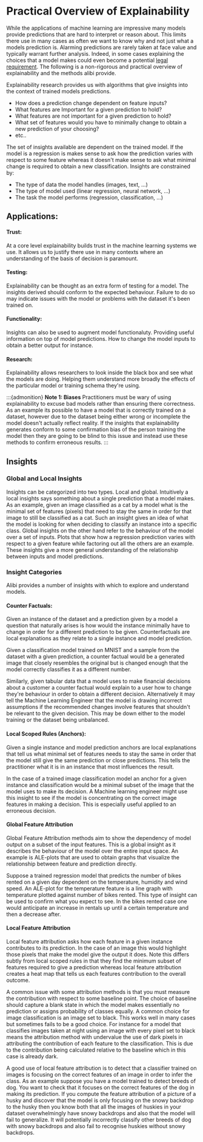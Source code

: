 # Practical Overview of Explainability

While the applications of machine learning are impressive many models provide predictions that are hard to interpret or
reason about. This limits there use in many cases as often we want to know why and not just what a models prediction 
is. Alarming predictions are rarely taken at face value and typically warrant further analysis. Indeed, in some cases 
explaining the choices that a model makes could even become a potential 
[legal requirement](https://arxiv.org/pdf/1711.00399.pdf). The following is a non-rigorous and practical overview of 
explainability and the methods alibi provide.

Explainability research provides us with algorithms that give insights into the context of trained models predictions.

- How does a prediction change dependent on feature inputs?
- What features are Important for a given prediction to hold?
- What features are not important for a given prediction to hold?
- What set of features would you have to minimally change to obtain a new prediction of your choosing?
- etc..

The set of insights available are dependent on the trained model. If the model is a regression is makes sense to ask 
how the prediction varies with respect to some feature whereas it doesn't make sense to ask what minimal change is 
required to obtain a new classification. Insights are constrained by:

- The type of data the model handles (images, text, ...)
- The type of model used (linear regression, neural network, ...)
- The task the model performs (regression, classification, ...)

## Applications:

#### Trust: 
At a core level explainability builds trust in the machine learning systems we use. It allows us to justify there use 
in many contexts where an understanding of the basis of decision is paramount.

#### Testing: 
Explainability can be thought as an extra form of testing for a model. The insights derived should conform to the
expected behaviour. Failure to do so may indicate issues with the model or problems with the dataset it's been trained 
on.

#### Functionality: 
Insights can also be used to augment model functionaluty. Providing useful information on top of model predictions. 
How to change the model inputs to obtain a better output for instance.

#### Research: 
Explainability allows researchers to look inside the black box and see what the models are doing. Helping them 
understand more broadly the effects of the particular model or training schema they're using.

:::{admonition} **Note 1: Biases**
Practitioners must be wary of using explainability to excuse bad models rather than ensuring there correctness. As an 
example its possible to have a model that is correctly trained on a dataset, however due to the dataset being either 
wrong or incomplete the model doesn't actually reflect reality. If the insights that explainability generates 
conform to some confirmation bias of the person training the model then they are going to be blind to this issue and
instead use these methods to confirm erroneous results.
:::

## Insights

### Global and Local Insights

Insights can be categorized into two types. Local and global. Intuitively a local insights says something about a 
single prediction that a model makes. As an example, given an image classified as a cat by a model what is the minimal 
set of features (pixels) that need to stay the same in order for that image to still be classified as a cat. Such an 
insight gives an idea of what the model is looking for when deciding to classify an instance into a specific class. 
Global insights on the other hand refer to the behaviour of the model over a set of inputs. Plots that show how a 
regression prediction varies with respect to a given feature while factoring out all the others are an example. These 
insights give a more general understanding of the relationship between inputs and model predictions.

### Insight Categories

Alibi provides a number of insights with which to explore and understand models.

#### Counter Factuals:

Given an instance of the dataset and a prediction given by a model a question that naturally arises is how would the
instance minimally have to change in order for a different prediction to be given. Counterfactuals are local 
explanations as they relate to a single instance and model prediction.

Given a classification model trained
on MNIST and a sample from the dataset with a given prediction, a counter factual would be a generated image that
closely resembles the original but is changed enough that the model correctly classifies it as a different number.

Similarly, given tabular data that a model uses to make financial decisions about a customer a counter factual would
explain to a user how to change they're behaviour in order to obtain a different decision. Alternatively it may tell
the Machine Learning Engineer that the model is drawing incorrect assumptions if the recommended changes involve
features that shouldn't be relevant to the given decision. This may be down either to the model training or the dataset
being unbalanced.

#### Local Scoped Rules (Anchors):

Given a single instance and model prediction anchors are local explanations that tell us what minimal set of features 
needs to stay the same in order that the model still give the same prediction or close predictions. This tells the 
practitioner what it is in an instance that most influences the result.

In the case of a trained image classification model an anchor for a given instance and classification would be a 
minimal subset of the image that the model uses to make its decision. A Machine learning engineer might use this 
insight to see if the model is concentrating on the correct image features in making a decision. This is especially 
useful applied to an erroneous decision.

#### Global Feature Attribution

Global Feature Attribution methods aim to show the dependency of model output on a subset of the input features. This 
is a global insight as it describes the behaviour of the model over the entire input space. An example is ALE-plots
that are used to obtain graphs that visualize the relationship between feature and prediction directly.

Suppose a trained regression model that predicts the number of bikes rented on a given day dependent on the temperature,
humidity and wind speed. An ALE-plot for the temperature feature is a line graph with temperature plotted against 
number of bikes rented. This type of insight can be used to confirm what you expect to see. In the bikes rented case 
one would anticipate an increase in rentals up until a certain temperature and then a decrease after.

#### Local Feature Attribution

Local feature attribution asks how each feature in a given instance contributes to its prediction. In the case of an 
image this would highlight those pixels that make the model give the output it does. Note this differs subtly from 
local scoped rules in that they find the minimum subset of features required to give a prediction whereas local feature 
attribution creates a heat map that tells us each features contribution to the overall outcome.

A common issue with some attribution methods is that you must measure the contribution with respect to some baseline 
point. The choice of baseline should capture a blank state in which the model makes essentially no prediction or assigns 
probability of classes equally. A common choice for image classification is an image set to black. This works well in 
many cases but sometimes fails to be a good choice. For instance for a model that classifies images taken at night 
using an image with every pixel set to black means the attribution method with undervalue the use of dark pixels in 
attributing the contribution of each feature to the classification. This is due to the contribution being calculated
relative to the baseline which in this case is already dark.

A good use of local feature attribution is to detect that a classifier trained on images is focusing on the correct 
features of an image in order to infer the class. As an example suppose you have a model trained to detect breeds of 
dog. You want to check that it focuses on the correct features of the dog in making its prediction. If you compute
the feature attribution of a picture of a husky and discover that the model is only focusing on the snowy backdrop to
the husky then you know both that all the images of huskies in your dataset overwhelmingly have snowy backdrops and 
also that the model will fail to generalize. It will potentially incorrectly classify other breeds of dog with snowy 
backdrops and also fail to recognise huskies without snowy backdrops.